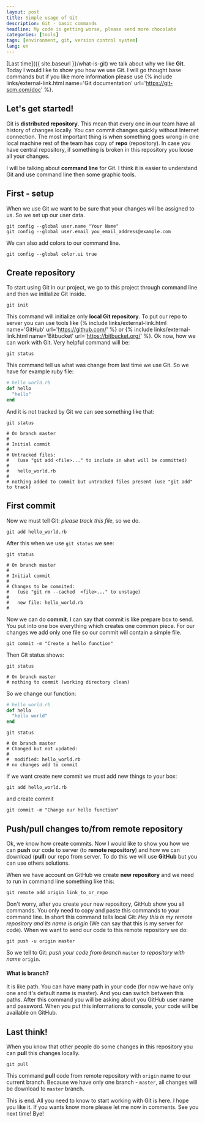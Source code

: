 ```yaml
---
layout: post
title: Simple usage of Git
description: Git - basic commands
headline: My code is getting worse, please send more chocolate
categories: [tools]
tags: [environment, git, version control system]
lang: en
---
```


[Last time]({{ site.baseurl }}/what-is-git) we talk about why we like **Git**. Today I would like to show you how we use Git. I will go thought base commands but if you like more information please use
{% include links/external-link.html name='Git documentation' url='https://git-scm.com/doc' %}.

## Let's get started!

Git is **distributed repository**. This mean that every one in our team have all history of changes locally. You can commit changes quickly without Internet connection. The most important thing is when something goes wrong in one local machine rest of the team has copy of **repo** (repository). In case you have central repository, if something is broken in this repository you loose all your changes.

I will be talking about **command line** for Git. I think it is easier to understand Git and use command line then some graphic tools.

## First - setup

When we use Git we want to be sure that your changes will be assigned to us. So we set up our user data.

```shell
git config --global user.name "Your Name"
git config --global user.email you_email_address@example.com
```

We can also add colors to our command line.

```shell
git config --global color.ui true
```

## Create repository

To start using Git in our project, we go to this project through command line and then we initialize Git inside.

```shell
git init
```

This command will initialize only **local Git repository**. To put our repo to server you can use tools like
{% include links/external-link.html name='GitHub' url='https://github.com/' %}
or
{% include links/external-link.html name='Bitbucket' url='https://bitbucket.org/' %}.
Ok now, how we can work with Git. Very helpful command will be:

```shell
git status
```

This command tell us what was change from last time we use Git. So we have for example ruby file:

```ruby
# hello_world.rb
def hello
  "hello"
end
```

And it is not tracked by Git we can see something like that:

```shell
git status

# On branch master
#
# Initial commit
#
# Untracked files:
#   (use "git add <file>..." to include in what will be committed)
#
#   hello_world.rb
#
# nothing added to commit but untracked files present (use "git add" to track)
```

## First commit

Now we must tell Git: *please track this file*, so we do.

```shell
git add hello_world.rb
```

After this when we use `git status` we see:

```shell
git status

# On branch master
#
# Initial commit
#
# Changes to be commited:
#   (use "git rm --cached  <file>..." to unstage)
#
#   new file: hello_world.rb
#
```

Now we can do **commit**. I can say that commit is like prepare box to send. You put into one box everything which creates one common piece. For our changes we add only one file so our commit will contain a simple file.

```shell
git commit -m "Create a hello function"
```

Then Git status shows:

```shell
git status

# On branch master
# nothing to commit (working directory clean)
```

So we change our function:

```ruby
# hello_world.rb
def hello
  "hello world"
end
```

```shell
git status

# On branch master
# Changed but not updated:
#
#  modified: hello_world.rb
# no changes add to commit
```

If we want create new commit we must add new things to your box:

```shell
git add hello_world.rb
```

and create commit

```shell
git commit -m "Change our hello function"
```

## Push/pull changes to/from remote repository

Ok, we know how create commits. Now I would like to show you how we can **push** our code to server (to **remote repository**) and how we can download (**pull**) our repo from server. To do this we will use **GitHub** but you can use others solutions.

When we have account on GitHub we create **new repository** and we need to run in command line something like this:

```shell
git remote add origin link_to_or_repo
```

Don't worry, after you create your new repository, GitHub show you all commands. You only need to copy and paste this commands to your command line. In short this command tells local Git: *Hey this is my remote repository and its name is origin* (We can say that this is my server for code). When we want to send our code to this remote repository we do:

```shell
git push -u origin master
```

So we tell to Git: *push your code from branch* `master` *to repository with name* `origin`.

#### What is branch?

It is like path. You can have many path in your code (for now we have only one and it's default name is master). And you can switch between this paths. After this command you will be asking about you GitHub user name and password. When you put this informations to console, your code will be available on GitHub.

## Last think!

When you know that other people do some changes in this repository you can **pull** this changes locally.

```shell
git pull
```

This command **pull** code from remote repository with `origin` name to our current branch. Because we have only one branch - `master`, all changes will be download to `master` branch.

This is end. All you need to know to start working with Git is here. I hope you like it. If you wants know more please let me now in comments. See you next time! Bye!
